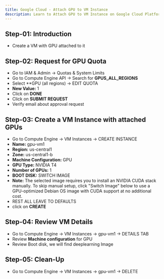 ```yaml
---
title: Google Cloud - Attach GPU to VM Instance
description: Learn to Attach GPU to VM Instance on Google Cloud Platform GCP
---
```

## Step-01: Introduction
- Create a VM with GPU attached to it

## Step-02: Request for GPU Quota
- Go to IAM & Admin -> Quotas & System Limits
- Go to Compute Engine API -> Search for **GPUS_ALL_REGIONS** 
- Select **GPU (all regions) -> EDIT QUOTA
- **New Value:** 1
- Click on **DONE**
- Click on **SUBMIT REQUEST**
- Verify email about approval request

## Step-03: Create a VM Instance with attached GPUs
- Go to Compute Engine -> VM Instances -> CREATE INSTANCE
- **Name:** gpu-vm1
- **Region:** us-central1
- **Zone:** us-central1-b
- **Machine Configuration:** GPU
- **GPU Type:** NVIDIA T4
- **Number of GPUs:** 1
- **BOOT DISK:** SWITCH IMAGE
- **Note:** The selected image requires you to install an NVIDIA CUDA stack manually. To skip manual setup, click "Switch Image" below to use a GPU-optimized Debian OS image with CUDA support at no additional cost.
- REST ALL LEAVE TO DEFAULTS
- click on **CREATE**

## Step-04: Review VM Details
- Go to Compute Engine -> VM Instances -> gpu-vm1 -> DETAILS TAB
- Review **Machine configuration** for GPU
- Review Boot disk, we will find deeplearning Image

## Step-05: Clean-Up
- Go to Compute Engine -> VM Instances -> gpu-vm1 -> DELETE


   